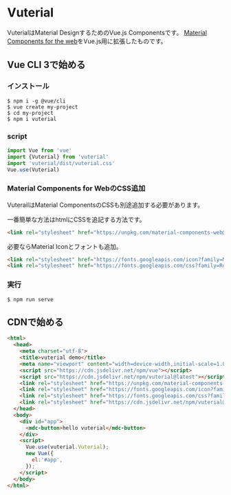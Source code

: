 # Vuterial
VuterialはMaterial DesignするためのVue.js Componentsです。
[Material Components for the web](https://github.com/material-components/material-components-web)をVue.js用に拡張したものです。



## Vue CLI 3で始める
### インストール
```shell
$ npm i -g @vue/cli
$ vue create my-project
$ cd my-project
$ npm i vuterial
```

### script
```typescript
import Vue from 'vue'
import {Vuterial} from 'vuterial'
import 'vuterial/dist/vuterial.css'
Vue.use(Vuterial)
```

### Material Components for WebのCSS追加
VuterailはMaterial ComponentsのCSSも別途追加する必要があります。

一番簡単な方法はhtmlにCSSを追記する方法です。
```html
<link rel="stylesheet" href="https://unpkg.com/material-components-web@latest/dist/material-components-web.min.css">
```
必要ならMaterial Iconとフォントも追加。
```html
<link rel="stylesheet" href="https://fonts.googleapis.com/icon?family=Material+Icons">
<link rel="stylesheet" href="https://fonts.googleapis.com/css?family=Roboto:300,400,500" >
```

### 実行
```
$ npm run serve
```

## CDNで始める
```html
<html>
  <head>
    <meta charset="utf-8">
    <title>vuterial demo</title>
    <meta name="viewport" content="width=device-width,initial-scale=1.0">
    <script src="https://cdn.jsdelivr.net/npm/vue"></script>
    <script src="https://cdn.jsdelivr.net/npm/vuterial@latest"></script>
    <link rel="stylesheet" href="https://unpkg.com/material-components-web@latest/dist/material-components-web.min.css">
    <link rel="stylesheet" href="https://fonts.googleapis.com/icon?family=Material+Icons">
    <link rel="stylesheet" href="https://fonts.googleapis.com/css?family=Roboto:300,400,500" >
    <link rel="stylesheet" href="https://cdn.jsdelivr.net/npm/vuterial@latest/dist/vuterial.css">
  </head>
  <body>
    <div id="app">
      <mdc-button>hello vuterial</mdc-button>
    </div>
    <script>
      Vue.use(vuterial.Vuterial);
      new Vue({
        el:'#app',
      });
    </script>
  </body>
</html>
```